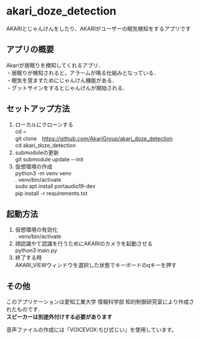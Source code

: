 # akari_doze_detection  
AKARIとじゃんけんをしたり、AKARIがユーザーの眠気検知をするアプリです  

## アプリの概要  
Akariが居眠りを検知してくれるアプリ．  
・居眠りが検知されると，アラームが鳴る仕組みとなっている．  
・眠気を覚ますためにじゃんけん機能がある．  
・グットサインをするとじゃんけんが開始される．

## セットアップ方法
1. ローカルにクローンする  
cd ~  
git clone　https://github.com/AkariGroup/akari_doze_detection   
cd akari_doze_detection  
2. submoduleの更新  
git submodule update --init  
3. 仮想環境の作成  
python3 -m venv venv  
. venv/bin/activate  
sudo apt install portaudio19-dev  
pip install -r requirements.txt　
 
## 起動方法
1. 仮想環境の有効化    
. venv/bin/activate  
2. 顔認識やて認識を行うためにAKARIのカメラを起動させる  
python3 main.py  
3. 終了する時  
AKARI_VIEWウィンドウを選択した状態でキーボードのqキーを押す  

## その他  
このアプリケーションは愛知工業大学 情報科学部 知的制御研究室により作成されたものです.  
**スピーカーは別途外付けする必要があります** 

音声ファイルの作成には「VOICEVOX:ちび式じい」を使用しています。
